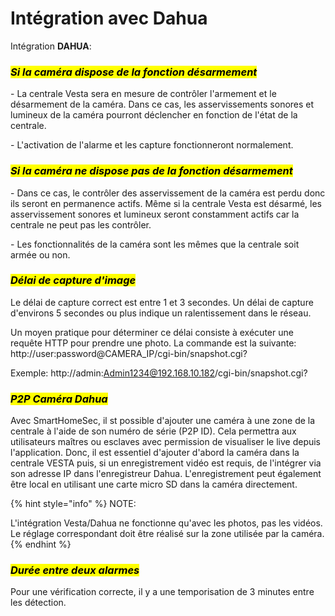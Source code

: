 # Intégration avec Dahua

Intégration **DAHUA**:

### _<mark style="background-color:yellow;">**Si la caméra dispose de la fonction désarmement**</mark>_

\- La centrale Vesta sera en mesure de contrôler l'armement et le désarmement de la caméra. Dans ce cas, les asservissements sonores et lumineux de la caméra pourront déclencher en fonction de l'état de la centrale.

\- L'activation de l'alarme et les capture fonctionneront normalement.

### _<mark style="background-color:yellow;">**Si la caméra ne dispose pas de la fonction désarmement**</mark>_

\- Dans ce cas, le contrôler des asservissement de la caméra est perdu donc ils seront en permanence actifs. Même si la centrale Vesta est désarmé, les asservissement sonores et lumineux seront constamment actifs car la centrale ne peut pas les contrôler.

\- Les fonctionnalités de la caméra sont les mêmes que la centrale soit armée ou non.

### _<mark style="background-color:yellow;">**Délai de capture d'image**</mark>_

Le délai de capture correct est entre 1 et 3 secondes. Un délai de capture d'environs 5 secondes ou plus indique un ralentissement dans le réseau.

Un moyen pratique pour déterminer ce délai consiste à exécuter  une requête HTTP pour prendre une photo. La commande est la suivante: http://user:password@CAMERA\_IP/cgi-bin/snapshot.cgi?

Exemple: http://admin:Admin1234@192.168.10.182/cgi-bin/snapshot.cgi?

### _<mark style="background-color:yellow;">**P2P Caméra Dahua**</mark>_

Avec SmartHomeSec, il st possible d'ajouter une caméra à une zone de la centrale à l'aide de son numéro de série (P2P ID). Cela permettra aux utilisateurs maîtres ou esclaves avec permission de visualiser le live depuis l'application. Donc, il est essentiel d'ajouter d'abord la caméra dans la centrale VESTA puis, si un enregistrement vidéo est requis, de l'intégrer via son adresse IP dans l'enregistreur Dahua. L'enregistrement peut également être local en utilisant une carte micro SD dans la caméra directement.

{% hint style="info" %}
NOTE:

L'intégration Vesta/Dahua ne fonctionne qu'avec les photos, pas les vidéos.\
Le réglage correspondant doit être réalisé sur la zone utilisée par la caméra.
{% endhint %}

### _<mark style="background-color:yellow;">**Durée entre deux alarmes**</mark>_

Pour une vérification correcte, il y a une temporisation de 3 minutes entre les détection.
